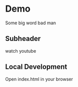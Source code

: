# Demo

Some big word
bad man

## Subheader

watch youtube

## Local Development 

Open index.html in your browser